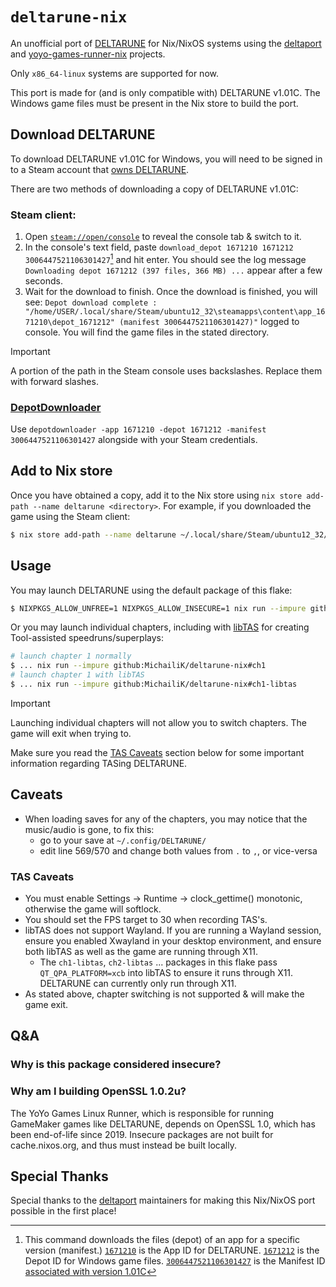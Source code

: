 # `deltarune-nix`

An unofficial port of [DELTARUNE] for Nix/NixOS systems using the
[deltaport] and [yoyo-games-runner-nix] projects.

Only `x86_64-linux` systems are supported for now.

This port is made for (and is only compatible with) DELTARUNE v1.01C.
The Windows game files must be present in the Nix store to build the port.

## Download DELTARUNE

To download DELTARUNE v1.01C for Windows, you will need to be signed in to a
Steam account that [owns DELTARUNE](https://store.steampowered.com/app/1671210/DELTARUNE/).

There are two methods of downloading a copy of DELTARUNE v1.01C:

### Steam client:

1. Open [`steam://open/console`](steam://open/console) to reveal the console
   tab & switch to it.
2. In the console's text field, paste
   `download_depot 1671210 1671212 3006447521106301427`[^1]
   and hit enter. You should see the log message
   `Downloading depot 1671212 (397 files, 366 MB) ...`
   appear after a few seconds.
3. Wait for the download to finish.
   Once the download is finished, you will see:
   `Depot download complete : "/home/USER/.local/share/Steam/ubuntu12_32\steamapps\content\app_1671210\depot_1671212" (manifest 3006447521106301427)"`
   logged to console.
   You will find the game files in the stated directory.
     
> [!IMPORTANT]
> A portion of the path in the Steam console uses backslashes.
> Replace them with forward slashes.

### [DepotDownloader](https://github.com/SteamRE/DepotDownloader)

Use `depotdownloader -app 1671210 -depot 1671212 -manifest 3006447521106301427`
alongside with your Steam credentials.

## Add to Nix store

Once you have obtained a copy, add it to the Nix store using
`nix store add-path --name deltarune <directory>`. For example,
if you downloaded the game using the Steam client:

```sh
$ nix store add-path --name deltarune ~/.local/share/Steam/ubuntu12_32/steamapps/content/app_1671210/depot_1671212
```

## Usage

You may launch DELTARUNE using the default package of this flake:

```sh
$ NIXPKGS_ALLOW_UNFREE=1 NIXPKGS_ALLOW_INSECURE=1 nix run --impure github:MichailiK/deltarune-nix
```

Or you may launch individual chapters, including with [libTAS] for creating
Tool-assisted speedruns/superplays:

```sh
# launch chapter 1 normally
$ ... nix run --impure github:MichailiK/deltarune-nix#ch1
# launch chapter 1 with libTAS
$ ... nix run --impure github:MichailiK/deltarune-nix#ch1-libtas
```

> [!IMPORTANT]
> Launching individual chapters will not allow you to switch chapters. The game
> will exit when trying to.
>
> Make sure you read the [TAS Caveats](#tas-caveats) section below for
> some important information regarding TASing DELTARUNE.

## Caveats

- When loading saves for any of the chapters, you may notice that the
  music/audio is gone, to fix this:
  - go to your save at `~/.config/DELTARUNE/`
  - edit line 569/570 and change both values from `.` to `,`, or vice-versa

### TAS Caveats

- You must enable Settings -> Runtime -> clock_gettime() monotonic,
  otherwise the game will softlock.
- You should set the FPS target to 30 when recording TAS's.
- libTAS does not support Wayland. If you are running a Wayland session, ensure
  you enabled Xwayland in your desktop environment, and ensure both libTAS
  as well as the game are running through X11.
  - The `ch1-libtas`, `ch2-libtas` ... packages in this flake pass
    `QT_QPA_PLATFORM=xcb` into libTAS to ensure it runs through X11.
    DELTARUNE can currently only run through X11.
- As stated above, chapter switching is not supported & will make the game exit.

## Q&A

### Why is this package considered insecure?
### Why am I building OpenSSL 1.0.2u?

The YoYo Games Linux Runner, which is responsible for running GameMaker games
like DELTARUNE, depends on OpenSSL 1.0, which has been end-of-life since 2019.
Insecure packages are not built for cache.nixos.org, and thus must instead
be built locally.

## Special Thanks

Special thanks to the [deltaport] maintainers for making this Nix/NixOS port
possible in the first place!


[^1]: This command downloads the files (depot)
of an app for a specific version (manifest.)
[`1671210`](https://steamdb.info/app/1671210/) is the App ID for DELTARUNE.
[`1671212`](https://steamdb.info/depot/1671212/) is the Depot ID for Windows
game files.
[`3006447521106301427`](https://steamdb.info/depot/1671212/history/?changeid=M:3006447521106301427)
is the Manifest ID
[associated with version 1.01C](https://steamdb.info/patchnotes/18791270/)



[DELTARUNE]: https://deltarune.com/
[deltaport]: https://github.com/pungus7/deltaport
[yoyo-games-runner-nix]: https://github.com/MichailiK/yoyo-games-runner-nix
[libTAS]: https://github.com/clementgallet/libTAS